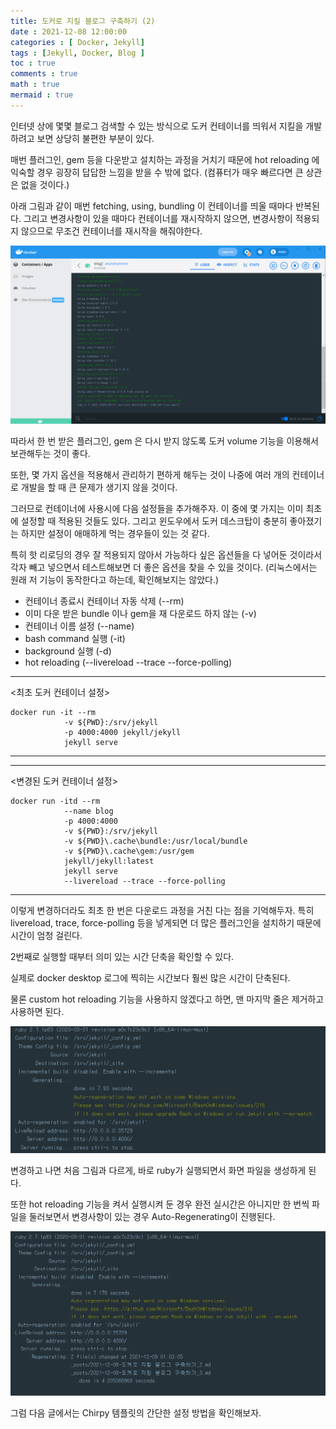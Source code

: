 ```yaml
---
title: 도커로 지킬 블로그 구축하기 (2)
date : 2021-12-08 12:00:00
categories : [ Docker, Jekyll]
tags : [Jekyll, Docker, Blog ]
toc : true
comments : true
math : true
mermaid : true
---
```


인터넷 상에 몇몇 블로그 검색할 수 있는 방식으로 도커 컨테이너를 띄워서 지킬을 개발하려고 보면 상당히 불편한 부분이 있다. 

매번 플러그인, gem 등을 다운받고 설치하는 과정을 거치기 때문에 hot reloading 에 익숙할 경우 굉장히 답답한 느낌을 받을 수 밖에 없다. (컴퓨터가 매우 빠르다면 큰 상관은 없을 것이다.)

아래 그림과 같이 매번 fetching, using, bundling 이 컨테이너를 띄울 때마다 반복된다. 
그리고 변경사항이 있을 때마다 컨테이너를 재시작하지 않으면, 변경사항이 적용되지 않으므로 무조건 컨테이너를 재시작을 해줘야한다. 


![dockerdesktop_000](../post_images/20211208/dockerdesktop_000.png?raw=true)


따라서 한 번 받은 플러그인, gem 은 다시 받지 않도록 도커 volume 기능을 이용해서 보관해두는 것이 좋다. 

또한, 몇 가지 옵션을 적용해서 관리하기 편하게 해두는 것이 나중에 여러 개의 컨테이너로 개발을 할 때 큰 문제가 생기지 않을 것이다. 

그러므로 컨테이너에 사용시에 다음 설정들을 추가해주자. 이 중에 몇 가지는 이미 최초에 설정할 때 적용된 것들도 있다. 그리고 윈도우에서 도커 데스크탑이 충분히 좋아졌기는 하지만 설정이 애매하게 먹는 경우들이 있는 것 같다. 

특히 핫 리로딩의 경우 잘 적용되지 않아서 가능하다 싶은 옵션들을 다 넣어둔 것이라서 각자 빼고 넣으면서 테스트해보면 더 좋은 옵션을 찾을 수 있을 것이다.
(리눅스에서는 원래 저 기능이 동작한다고 하는데, 확인해보지는 않았다.)


- 컨테이너 종료시 컨테이너 자동 삭제 (--rm)
- 이미 다운 받은 bundle 이나 gem을 재 다운로드 하지 않는 (-v)
- 컨테이너 이름 설정 (--name)
- bash command 실행 (-it)
- background 실행 (-d)
- hot reloading (--livereload --trace --force-polling)


-----------
<최초 도커 컨테이너 설정>
```
docker run -it --rm 
            -v ${PWD}:/srv/jekyll 
            -p 4000:4000 jekyll/jekyll
            jekyll serve
```
----------


-----------
<변경된 도커 컨테이너 설정>
```
docker run -itd --rm 
            --name blog
            -p 4000:4000
            -v ${PWD}:/srv/jekyll 
            -v ${PWD}\.cache\bundle:/usr/local/bundle
            -v ${PWD}\.cache\gem:/usr/gem
            jekyll/jekyll:latest
            jekyll serve
            --livereload --trace --force-polling
```
----------

이렇게 변경하더라도 최초 한 번은 다운로드 과정을 거친 다는 점을 기억해두자. 특히 livereload, trace, force-polling 등을 넣게되면 더 많은 플러그인을 설치하기 때문에 시간이 엄청 걸린다.

2번째로 실행할 때부터 의미 있는 시간 단축을 확인할 수 있다. 

실제로 docker desktop 로그에 찍히는 시간보다 훨씬 많은 시간이 단축된다. 

물론 custom hot reloading 기능을 사용하지 않겠다고 하면, 맨 마지막 줄은 제거하고 사용하면 된다. 


![dockerdesktop_001](../post_images/20211208/dockerdesktop_001.png?raw=true)


변경하고 나면 처음 그림과 다르게, 바로 ruby가 실행되면서 화면 파일을 생성하게 된다. 


또한 hot reloading 기능을 켜서 실행시켜 둔 경우 완전 실시간은 아니지만 한 번씩 파일을 둘러보면서 변경사항이 있는 경우 Auto-Regenerating이 진행된다. 


![dockerdesktop_002](../post_images/20211208/dockerdesktop_002.png?raw=true)


그럼 다음 글에서는 Chirpy 템플릿의 간단한 설정 방법을 확인해보자. 